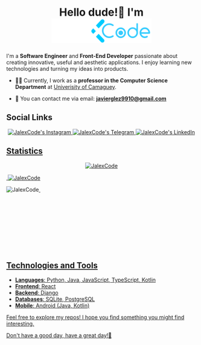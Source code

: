 # <div align="center">Hello dude!👋 I'm </div><div align="center"><img src="https://github.com/JalexCode/JalexCode/blob/main/jalex.png?raw=true" alt="JalexCode logo" style="height: 4rem"/></div>

I'm a **Software Engineer** and **Front-End Developer** passionate about creating innovative, useful and aesthetic applications. I enjoy learning new technologies and turning my ideas into products.

- 👨‍🏫 Currently, I work as a **professor in the Computer Science Department** at [Univerisity of Camaguey](https://www.reduc.edu.cu).

- 📧 You can contact me via email: **javierglez9910@gmail.com**

## Social Links

<p align="center">
  <a href="https://www.instagram.com/jalexoasismusic/">
    <img src="https://img.shields.io/badge/-Instagram-DC143C?logo=instagram&logoColor=white&style=flat" alt="JalexCode's Instagram" style="height: 2rem"/>
  </a>
  <a href="https://t.me/jalexcode">
    <img src="https://img.shields.io/badge/-Telegram-4682B4?logo=telegram&logoColor=white&style=flat" alt="JalexCode's Telegram" style="height: 2rem"/>
  </a>
    <a href="https://www.linkedin.com/in/javier-alejandro-gonz%C3%A1lez-casellas-050882181/">
    <img src="https://img.shields.io/badge/-LinkedIn-191970?logo=linkedin&logoColor=white&style=flat" alt="JalexCode's LinkedIn" style="height: 2rem"/>
<!--   </a>
    <a href="">
    <img src="https://img.shields.io/badge/-blue?label=My%20Website&logo=mail&style=social" alt="Personal website" style="height: 2rem"/>
  </a> -->
</p>

## Statistics

<picture style="display: flex; felx-direction: row; justify-content: center">
    <img src="https://github-readme-stats.vercel.app/api/top-langs/?username=JalexCode&layout=pie" alt="JalexCode"/>
</picture>

<p>
  &nbsp;<img align="center" src="https://github-readme-stats.vercel.app/api?username=JalexCode&show_icons=true" alt="JalexCode" />
</p>

<p>
  &nbsp;<img align="left" src="https://github-readme-streak-stats.herokuapp.com/?user=JalexCode" alt="JalexCode" />
</p>

<br><br><br><br><br><br><br><br>
## Technologies and Tools

- **Languages**: Python, Java, JavaScript, TypeScript, Kotlin
- **Frontend**: React
- **Backend**: Django
- **Databases**: SQLite, PostgreSQL
- **Mobile**: Android (Java, Kotlin)

Feel free to explore my repos! I hope you find something you might find interesting.

Don't have a good day, have a great day!🙌
